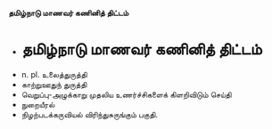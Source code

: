 **தமிழ்நாடு மாணவர் கணினித் திட்டம்**
- # தமிழ்நாடு மாணவர் கணினித் திட்டம்
- n. pl. உலைத்துருத்தி
- காற்றுஊதுந் துருத்தி
- வெறுப்பு-அழுக்காறு முதலிய உணர்ச்சிகளைக் கிளறிவிடும் செய்தி
- நுறையீரல்
- நிழற்படக்கருவியல் விரிந்துசுருங்கும் பகுதி.

